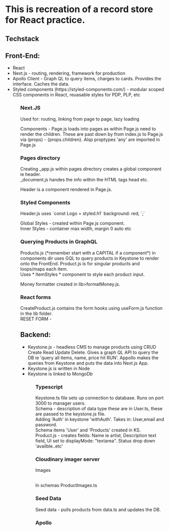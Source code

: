 # This is recreation of a record store for React practice.

## Techstack

## Front-End:

<ul>
<li>React</li>
<li>Next.js - routing, rendering, framework for production</li>
<li>Apollo Client - Graph QL to query items, charges to cards. Provides the interface. Caches the data.</li>
<li>Styled components (https://styled-components.com/) - modular scoped CSS components in React, reuasable styles for PDP, PLP, etc</li>
<ul>

### Next.JS

<p>Used for: routing, linking from page to page, lazy loading </p>

<p>Components - Page.js loads into pages as <Page> </Page> within Page.js need to render the children. These are past down by from index.js to Page.js via (props) -  {props.children}. Alsp proptypes 'any' are imported in Page.js</p>

### Pages directory

<p>
Creating _app.js within pages directory creates a global component ie header.<br>
_document.js handes the info within the HTML tags head etc. 
</p>
<p>
Header is a component rendered in Page.js.
</p>

### Styled Components

<p>
Header.js uses `const Logo = styled.h1`
  background: red;
`;` <br>

Global Styles - created within Page.js component.<br>
Inner Styles - container max width, margin 0 auto etc

</p>

### Querying Products in GraphQL

<p>
Products.js (*remember start with a CAPITAL if a component*) in components dir uses GQL to query products in Keystone to render onto the FrontEnd. Product.js is for singular products and loops/maps each item.<br>
Uses * ItemStyles * component to style each product input.
</p>
<p>
Money formatter created in lib>formatMoney.js.
</p>

### React forms

<p>
CreateProduct.js contains the form hooks using useForm.js function in the lib folder.<br>
RESET FORM - 
</p>

## Backend:

<ul>
<li>Keystone.js - headless CMS to manage products using CRUD  Create Read Update Delete. Gives a graph QL API to query the DB ie 'query all items, name, price hit RUN'. Appollo makes the queries from Keystone and puts the data into Next.js App.</li>
<li>Keystone.js is written in Node</li>
<li>Keystone is linked to MongoDb</li>
<ul>

### Typescript

<p>
Keystone.ts file sets up connection to database. Runs on port 3000 to manager users.<br>
Schema - description of data type these are in User.ts, these are passed to the keystone.js file.<br>
Adding 'Auth' in keystone 'withAuth'. Takes in: User,email and password.<br>
Schema items 'User' and 'Products' created in KS. <br>
Product.js - creates fields: Name ie artist, Description text field, UI set to displayMode: "textarea". Status drop down 'availble..etc'
</p>

### Cloudinary imager server

<p>Images</p><br>
In schemas ProductImages.ts

### Seed Data

<p>Seed data - pulls products from data.ts and updates the DB. 
</p>

### Apollo

<p>

</p>
